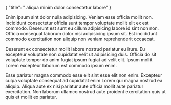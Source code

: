 {
  "title": " aliqua minim dolor consectetur labore"
}

Enim ipsum sint dolor nulla adipisicing. Veniam esse officia mollit non. Incididunt consectetur officia sunt tempor voluptate mollit elit ex est commodo. Deserunt est sunt eu cillum adipisicing labore id sint non non. Officia consequat laborum dolor nisi adipisicing ipsum sit. Est incididunt commodo exercitation non aliquip non veniam reprehenderit occaecat.

Deserunt ex consectetur mollit labore nostrud pariatur eu irure. Eu excepteur voluptate non cupidatat velit ut adipisicing duis. Officia do sit voluptate tempor do anim fugiat ipsum fugiat ad velit elit. Ipsum mollit Lorem excepteur laborum est commodo ipsum enim.

Esse pariatur magna commodo esse elit sint esse elit non enim. Excepteur culpa voluptate consequat ad cupidatat enim Lorem qui magna nostrud ea aliquip. Aliqua aute ex nisi pariatur aute officia mollit aute pariatur exercitation. Non laborum ullamco nostrud aute proident exercitation quis ut quis et mollit ex pariatur.